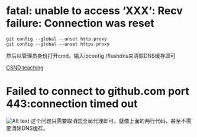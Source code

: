 # fatal: unable to access ‘XXX‘: Recv failure: Connection was reset
```shell
git config --global --unset http.proxy
git config --global --unset https.proxy
```
然后以管理员身份打开cmd，输入ipconfig /flushdns来清除DNS缓存即可

[CSND teaching](https://blog.csdn.net/m0_69087087/article/details/128838186)

# Failed to connect to github.com port 443:connection timed out
![Alt text](image.png)
这个问题只需要取消园全局代理即可，就像上面的两行代码，甚至不需要清除DNS缓存。